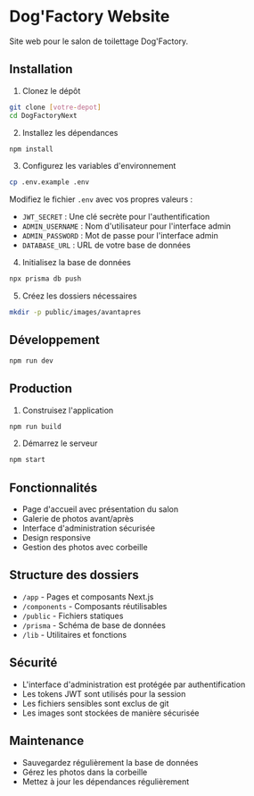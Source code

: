 # Dog'Factory Website

Site web pour le salon de toilettage Dog'Factory.

## Installation

1. Clonez le dépôt
```bash
git clone [votre-depot]
cd DogFactoryNext
```

2. Installez les dépendances
```bash
npm install
```

3. Configurez les variables d'environnement
```bash
cp .env.example .env
```
Modifiez le fichier `.env` avec vos propres valeurs :
- `JWT_SECRET` : Une clé secrète pour l'authentification
- `ADMIN_USERNAME` : Nom d'utilisateur pour l'interface admin
- `ADMIN_PASSWORD` : Mot de passe pour l'interface admin
- `DATABASE_URL` : URL de votre base de données

4. Initialisez la base de données
```bash
npx prisma db push
```

5. Créez les dossiers nécessaires
```bash
mkdir -p public/images/avantapres
```

## Développement

```bash
npm run dev
```

## Production

1. Construisez l'application
```bash
npm run build
```

2. Démarrez le serveur
```bash
npm start
```

## Fonctionnalités

- Page d'accueil avec présentation du salon
- Galerie de photos avant/après
- Interface d'administration sécurisée
- Design responsive
- Gestion des photos avec corbeille

## Structure des dossiers

- `/app` - Pages et composants Next.js
- `/components` - Composants réutilisables
- `/public` - Fichiers statiques
- `/prisma` - Schéma de base de données
- `/lib` - Utilitaires et fonctions

## Sécurité

- L'interface d'administration est protégée par authentification
- Les tokens JWT sont utilisés pour la session
- Les fichiers sensibles sont exclus de git
- Les images sont stockées de manière sécurisée

## Maintenance

- Sauvegardez régulièrement la base de données
- Gérez les photos dans la corbeille
- Mettez à jour les dépendances régulièrement
